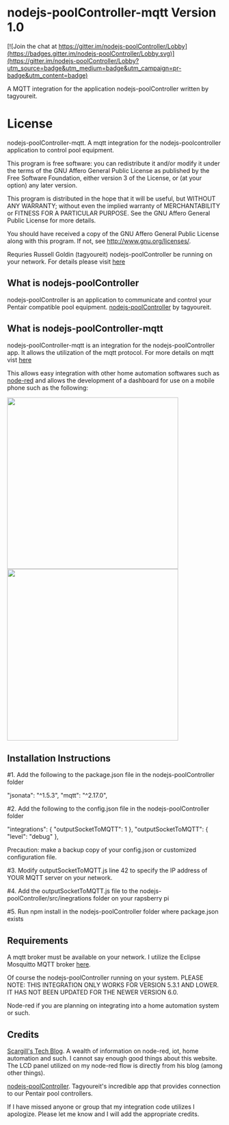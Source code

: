 # nodejs-poolController-mqtt  Version 1.0

[![Join the chat at https://gitter.im/nodejs-poolController/Lobby](https://badges.gitter.im/nodejs-poolController/Lobby.svg)](https://gitter.im/nodejs-poolController/Lobby?utm_source=badge&utm_medium=badge&utm_campaign=pr-badge&utm_content=badge) 

 A MQTT integration for the application nodejs-poolController written by tagyoureit.


# License

nodejs-poolController-mqtt.  A mqtt integration for the nodejs-poolcontroller application to control pool equipment.

This program is free software: you can redistribute it and/or modify
it under the terms of the GNU Affero General Public License as
published by the Free Software Foundation, either version 3 of the
License, or (at your option) any later version.

This program is distributed in the hope that it will be useful,
but WITHOUT ANY WARRANTY; without even the implied warranty of
MERCHANTABILITY or FITNESS FOR A PARTICULAR PURPOSE.  See the
GNU Affero General Public License for more details.

You should have received a copy of the GNU Affero General Public License
along with this program.  If not, see <http://www.gnu.org/licenses/>.

Requries Russell Goldin (tagyoureit) nodejs-poolController be running on your network.  For details please visit [here](https://github.com/tagyoureit/nodejs-poolController)

## What is nodejs-poolController

nodejs-poolController is an application to communicate and control your Pentair compatible pool equipment.  [nodejs-poolController](https://github.com/tagyoureit/nodejs-poolController) by tagyoureit.

## What is nodejs-poolController-mqtt

nodejs-poolController-mqtt is an integration for the nodejs-poolController app.  It allows the utilization of the mqtt protocol.  For more details on mqtt vist [here](http://mqtt.org)

This allows easy integration with other home automation softwares such as [node-red](https://nodered.org) and allows the development of a dashboard for use on a mobile phone such as the following:

<img src="https://github.com/crsherman/nodejs-poolController-mqtt/blob/master/images/IMG_0600.PNG" height="400"> 
<img src="https://github.com/crsherman/nodejs-poolController-mqtt/blob/master/images/IMG_0601.PNG" height="400"> 

## Installation Instructions

#1.  Add the following to the package.json file in the nodejs-poolController folder 

"jsonata": "^1.5.3",
"mqtt": "^2.17.0",

#2.  Add the following to the config.json file in the nodejs-poolController folder 

"integrations": {
        "outputSocketToMQTT": 1
    },
"outputSocketToMQTT": {
        "level": "debug"
    },

Precaution:  make a backup copy of your config.json or customized configuration file.  

#3.  Modify outputSocketToMQTT.js line 42 to specify the IP address of YOUR MQTT server on your network.

#4.  Add the outputSocketToMQTT.js file to the nodejs-poolController/src/inegrations folder on your rapsberry pi

#5.  Run npm install in the nodejs-poolController folder where package.json exists

## Requirements

A mqtt broker must be available on your network.  I utilize the Eclipse Mosquitto MQTT broker [here](https://mosquitto.org).

Of course the nodejs-poolController running on your system.  PLEASE NOTE: THIS INTEGRATION ONLY WORKS FOR VERSION 5.3.1 AND LOWER.  IT HAS NOT BEEN UPDATED FOR THE NEWER VERSION 6.0.

Node-red if you are planning on integrating into a home automation system or such.

## Credits

[Scargill's Tech Blog](https://tech.scargill.net).  A wealth of information on node-red, iot, home automation and such.  I cannot say enough good things about this website.  The LCD panel utilized on my node-red flow is directly from his blog (among other things).

[nodejs-poolController](https://github.com/tagyoureit/nodejs-poolController).  Tagyoureit's incredible app that provides connection to our Pentair pool controllers.

If I have missed anyone or group that my integration code utilizes I apologize.  Please let me know and I will add the appropriate credits.  
